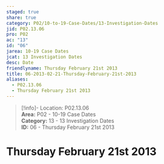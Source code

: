 ```yaml
---  
staged: true  
share: true  
category: P02/10-to-19-Case-Dates/13-Investigation-Dates  
jid: P02.13.06  
pro: P02  
ac: "13"  
id: "06"  
jarea: 10-19 Case Dates  
jcat: 13 Investigation Dates  
desc: Date  
friendlyname: Thursday February 21st 2013  
title: 06-2013-02-21-Thursday-February-21st-2013  
aliases:  
  - P02.13.06  
  - Thursday February 21st 2013  
---  
```

  
>[!info]- Location: P02.13.06  
>**Area:** P02 - 10-19 Case Dates  
>**Category:** 13 - 13 Investigation Dates  
>**ID:** 06 - Thursday February 21st 2013  
  
# Thursday February 21st 2013  

